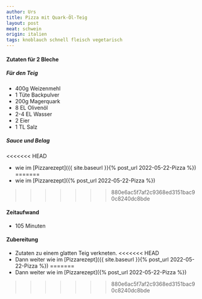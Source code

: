 ```yaml
---
author: Urs
title: Pizza mit Quark-Öl-Teig
layout: post
meat: schwein
origin: italien
tags: knoblauch schnell fleisch vegetarisch
---
```

#### Zutaten für 2 Bleche
##### Für den Teig
 * 400g Weizenmehl
 * 1 Tüte Backpulver
 * 200g Magerquark
 * 8 EL Olivenöl
 * 2-4 EL Wasser
 * 2 Eier
 * 1 TL Salz

##### Sauce und Belag
<<<<<<< HEAD
 * wie im [Pizzarezept]({{ site.baseurl }}{% post_url 2022-05-22-Pizza %})
=======
 * wie im [Pizzarezept]({% post_url 2022-05-22-Pizza %})
>>>>>>> 880e6ac5f7af2c9368ed3151bac90c8240dc8bde

#### Zeitaufwand
 * 105 Minuten

#### Zubereitung
 * Zutaten zu einem glatten Teig verkneten.
<<<<<<< HEAD
 * Dann weiter wie im [Pizzarezept]({{ site.baseurl }}{% post_url 2022-05-22-Pizza %})
=======
 * Dann weiter wie im [Pizzarezept]({% post_url 2022-05-22-Pizza %})
>>>>>>> 880e6ac5f7af2c9368ed3151bac90c8240dc8bde
